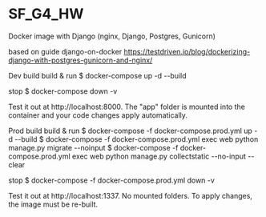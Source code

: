 # SF_G4_HW
Docker image with Django (nginx, Django, Postgres, Gunicorn)

based on guide django-on-docker
https://testdriven.io/blog/dockerizing-django-with-postgres-gunicorn-and-nginx/

Dev build
build & run
$ docker-compose up -d --build

stop
$ docker-compose down -v

Test it out at http://localhost:8000. The "app" folder is mounted into the container and your code changes apply automatically.



Prod build
build & run
$ docker-compose -f docker-compose.prod.yml up -d --build
$ docker-compose -f docker-compose.prod.yml exec web python manage.py migrate --noinput
$ docker-compose -f docker-compose.prod.yml exec web python manage.py collectstatic --no-input --clear

stop
$ docker-compose -f docker-compose.prod.yml down -v

Test it out at http://localhost:1337. No mounted folders. To apply changes, the image must be re-built.